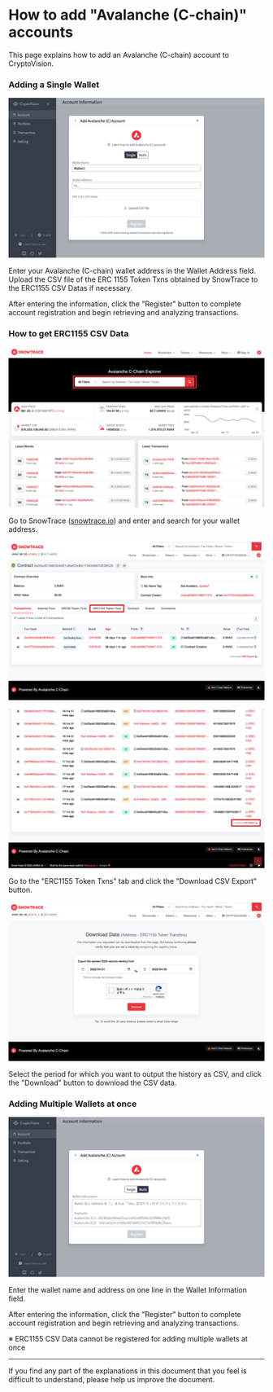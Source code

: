# How to add "Avalanche (C-chain)" accounts

This page explains how to add an Avalanche (C-chain) account to CryptoVision.

### Adding a Single Wallet

![](../assets/img/account-chain-avalanche-c-1.jpg)

Enter your Avalanche (C-chain) wallet address in the Wallet Address field.  
Upload the CSV file of the ERC 1155 Token Txns obtained by SnowTrace to the ERC1155 CSV Datas if necessary.

After entering the information, click the "Register" button to complete account registration and begin retrieving and analyzing transactions.

### How to get ERC1155 CSV Data

![](../assets/img/account-chain-avalanche-c-3.jpg)

Go to SnowTrace ([snowtrace.io](https://snowtrace.io)) and enter and search for your wallet address.

![](../assets/img/account-chain-avalanche-c-4.jpg)

![](../assets/img/account-chain-avalanche-c-5.jpg)

Go to the "ERC1155 Token Txns" tab and click the "Download CSV Export" button.

![](../assets/img/account-chain-avalanche-c-6.jpg)

Select the period for which you want to output the history as CSV, and click the "Download" button to download the CSV data.

### Adding Multiple Wallets at once

![](../assets/img/account-chain-avalanche-c-2.jpg)

Enter the wallet name and address on one line in the Wallet Information field.

After entering the information, click the "Register" button to complete account registration and begin retrieving and analyzing transactions.

※ ERC1155 CSV Data cannot be registered for adding multiple wallets at once

---

If you find any part of the explanations in this document that you feel is difficult to understand, please help us improve the document.
